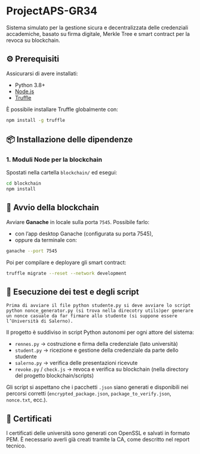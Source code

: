 # ProjectAPS-GR34

Sistema simulato per la gestione sicura e decentralizzata delle credenziali accademiche, basato su firma digitale, Merkle Tree e smart contract per la revoca su blockchain.

## ⚙️ Prerequisiti

Assicurarsi di avere installati:

- Python 3.8+
- [Node.js](https://nodejs.org/)
- [Truffle](https://trufflesuite.com/)

È possibile installare Truffle globalmente con:

```bash
npm install -g truffle
```

## 📦 Installazione delle dipendenze

### 1. Moduli Node per la blockchain
Spostati nella cartella `blockchain/` ed esegui:

```bash
cd blockchain
npm install
```

## 🚀 Avvio della blockchain

Avviare **Ganache** in locale sulla porta `7545`. Possibile farlo:

- con l’app desktop Ganache (configurata su  porta 7545),
- oppure da terminale con:

```bash
ganache --port 7545
```

Poi per compilare e deployare gli smart contract:

```bash
truffle migrate --reset --network development
```


## 🧪 Esecuzione dei test e degli script
`Prima di avviare il file python studente.py si deve avviare lo script python nonce_generator.py (si trova nella direcotry utils)per generare un nonce casuale da far firmare allo studente (si suppone essere l’Università di Salerno).`

Il progetto è suddiviso in script Python autonomi per ogni attore del sistema:

- `rennes.py` → costruzione e firma della credenziale (lato università)
- `student.py` → ricezione e gestione della credenziale da parte dello studente
- `salerno.py` → verifica delle presentazioni ricevute
- `revoke.py` / `check.js` → revoca e verifica su blockchain (nella directory del progetto blockchain/scripts)


Gli script si aspettano che i pacchetti `.json` siano generati e disponibili nei percorsi corretti (`encrypted_package.json`, `package_to_verify.json`, `nonce.txt`, ecc.).


## 🔐 Certificati

I certificati delle università sono generati con OpenSSL e salvati in formato PEM. È necessario averli già creati tramite la CA, come descritto nel report tecnico.

